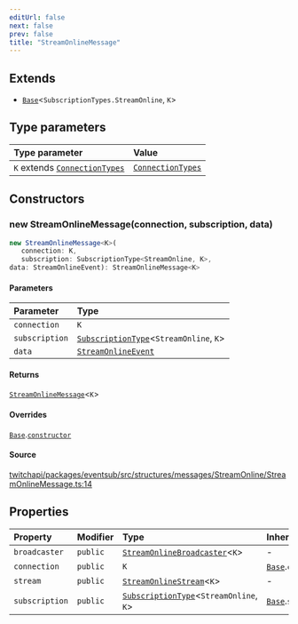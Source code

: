 ```yaml
---
editUrl: false
next: false
prev: false
title: "StreamOnlineMessage"
---
```


## Extends

- [`Base`](/api/eventsub/classes/base/)\<`SubscriptionTypes.StreamOnline`, `K`\>

## Type parameters

| Type parameter | Value |
| :------ | :------ |
| `K` extends [`ConnectionTypes`](/api/eventsub/type-aliases/connectiontypes/) | [`ConnectionTypes`](/api/eventsub/type-aliases/connectiontypes/) |

## Constructors

### new StreamOnlineMessage(connection, subscription, data)

```ts
new StreamOnlineMessage<K>(
   connection: K, 
   subscription: SubscriptionType<StreamOnline, K>, 
data: StreamOnlineEvent): StreamOnlineMessage<K>
```

#### Parameters

| Parameter | Type |
| :------ | :------ |
| `connection` | `K` |
| `subscription` | [`SubscriptionType`](/api/eventsub/type-aliases/subscriptiontype/)\<`StreamOnline`, `K`\> |
| `data` | [`StreamOnlineEvent`](/api/eventsub/interfaces/streamonlineevent/) |

#### Returns

[`StreamOnlineMessage`](/api/eventsub/classes/streamonlinemessage/)\<`K`\>

#### Overrides

[`Base`](/api/eventsub/classes/base/).[`constructor`](/api/eventsub/classes/base/#constructors)

#### Source

[twitchapi/packages/eventsub/src/structures/messages/StreamOnline/StreamOnlineMessage.ts:14](https://github.com/pablornc/twitchapi//blob/8695acad106a836c1f0fc4c57a113f17adce41f0/packages/eventsub/src/structures/messages/StreamOnline/StreamOnlineMessage.ts#L14)

## Properties

| Property | Modifier | Type | Inherited from |
| :------ | :------ | :------ | :------ |
| `broadcaster` | `public` | [`StreamOnlineBroadcaster`](/api/eventsub/classes/streamonlinebroadcaster/)\<`K`\> | - |
| `connection` | `public` | `K` | [`Base`](/api/eventsub/classes/base/).`connection` |
| `stream` | `public` | [`StreamOnlineStream`](/api/eventsub/classes/streamonlinestream/)\<`K`\> | - |
| `subscription` | `public` | [`SubscriptionType`](/api/eventsub/type-aliases/subscriptiontype/)\<`StreamOnline`, `K`\> | [`Base`](/api/eventsub/classes/base/).`subscription` |
